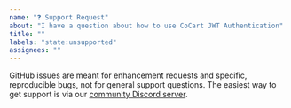 ```yaml
---
name: "❓ Support Request"
about: "I have a question about how to use CoCart JWT Authentication"
title: ""
labels: "state:unsupported"
assignees: ""
---
```


GitHub issues are meant for enhancement requests and specific, reproducible bugs, not for general support questions. The easiest way to get support is via our [community Discord server](https://cocartapi.com/community/).

